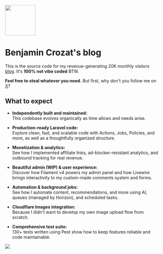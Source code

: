<img src="https://github.com/user-attachments/assets/45c65ced-ba72-4de1-a047-7f2aa85f8e4a" width="100" />

# Benjamin Crozat's blog

This is the source code for my revenue-generating 20K monthly visitors [blog](https://carlossantosdev.com). It's **100% not vibe coded** BTW.

**Feel free to steal whatever you need.** But first, why don't you follow me on [X](https://x.com/carlossantosdev)?

## What to expect

- **Independently built and maintained:**  
  This codebase evolves organically as time allows and needs arise.
  
- **Production-ready Laravel code:**  
  Explore clean, fast, and scalable code with Actions, Jobs, Policies, and more, as well as a thoughtfully organized structure.

- **Monetization & analytics:**  
  See how I implemented affiliate links, ad-blocker-resistant analytics, and outbound tracking for real revenue.

- **Beautiful admin (WIP) & user experience:**  
  Discover how Filament v4 powers my admin panel and how Livewire brings interactivity to my custom-made comments system and forms.

- **Automation & background jobs:**  
  See how I automate content, recommendations, and more using AI, queues (managed by Horizon), and scheduled tasks.

- **Cloudflare Images integration:**  
  Because I didn't want to develop my own image upload flow from scratch.

- **Comprehensive test suite:**  
  130+ tests written using Pest show how to keep features reliable and code maintainable.

<img src="https://github.com/user-attachments/assets/75f8d85f-4e86-4674-b8cd-8c8c085b00a1" />
